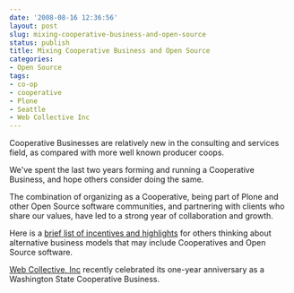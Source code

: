 ```yaml
---
date: '2008-08-16 12:36:56'
layout: post
slug: mixing-cooperative-business-and-open-source
status: publish
title: Mixing Cooperative Business and Open Source
categories:
- Open Source
tags:
- co-op
- cooperative
- Plone
- Seattle
- Web Collective Inc
---
```


Cooperative Businesses are relatively new in the consulting and services field, as compared with more well known producer coops.

We've spent the last two years forming and running a Cooperative Business, and hope others consider doing the same.

The combination of organizing as a Cooperative, being part of Plone and other Open Source software communities, and partnering with clients who share our values, have led to a strong year of collaboration and growth.

Here is a [brief list of incentives and highlights](http://www.webcollective.coop/Members/briang/why-a-cooperative-business) for others thinking about alternative business models that may include Cooperatives and Open Source software.[](http://www.webcollective.coop)

[Web Collective, Inc](http://www.webcollective.coop) recently celebrated its one-year anniversary as a Washington State Cooperative Business.
